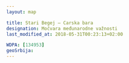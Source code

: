 ```yaml
---
layout: map

title: Stari Begej – Carska bara
designation: Močvara međunarodne važnosti
last_modified_at: 2018-05-31T00:23:13+02:00

WDPA: [134953]
geoSrbija:
---
```

